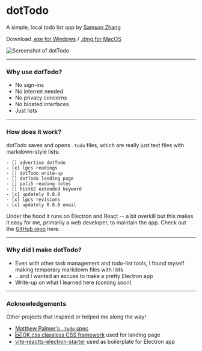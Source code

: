 dotTodo
=======

A simple, local todo list app by [Samson Zhang](https://twitter.com/wwsalmon)

Download [.exe for Windows](https://wwsalmon.github.io/dotTodo/dist/dotTodo%20Setup%200.1.0.exe) / [.dmg for MacOS](https://wwsalmon.github.io/dotTodo/dist/dotTodo-0.1.0.dmg)

![Screenshot of dotTodo](https://wwsalmon.github.io/dotTodo/dottodo-hero.png)

* * * * *

### Why use dotTodo?

-   No sign-ins
-   No internet needed
-   No privacy concerns
-   No bloated interfaces
-   Just lists

* * * * *

### How does it work?

dotTodo saves and opens `.todo` files, which are really just text files with markdown-style lists:

```
- [] advertise dotTodo
- [x] lgcs readings
- [] dotTodo write-up
- [] dotTodo landing page
- [] poli5 reading notes
- [] hist62 extended keyword
- [x] updately 0.8.0
- [x] lgcs revisions
- [x] updately 0.8.0 email
```

Under the hood it runs on Electron and React -- a bit overkill but this makes it easy for me, primarily a web developer, to maintain the app. Check out the [GitHub repo](https://github.com/wwsalmon/dottodo) here.

* * * * *

### Why did I make dotTodo?

-   Even with other task management and todo-list tools, I found myself making temporary markdown files with lists
-   ...and I wanted an excuse to make a pretty Electron app
-   Write-up on what I learned here (coming soon)

* * * * *

### Acknowledgements

Other projects that inspired or helped me along the way!

-   [Matthew Palmer's `.todo` spec](https://github.com/matthewpalmer/.todo)
-   [🆗 OK.css classless CSS framework](https://okcss.netlify.app/) used for landing page
-   [vite-reactts-electron-starter](https://github.com/maxstue/vite-reactts-electron-starter) used as boilerplate for Electron app